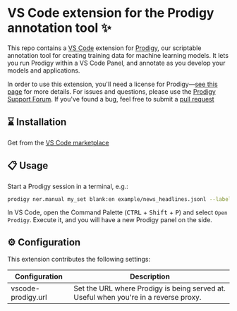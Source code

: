 # VS Code extension for the Prodigy annotation tool ✨

This repo contains a [VS Code](https://code.visualstudio.com/) extension for
[Prodigy](https://prodi.gy), our scriptable annotation tool for creating
training data for machine learning models. It lets you run Prodigy within a VS
Code Panel, and annotate as you develop your models and applications. 

In order to use this extension, you'll need a license for Prodigy&mdash;[see
this page](https://prodi.gy/buy) for more details. For issues and questions,
please use the [Prodigy Support Forum](https://support.prodi.gy/).  If you've
found a bug, feel free to submit a [pull
request](https://github.com/explosion/vscode-prodigy/pulls)


## ⌛️ Installation

Get from the [VS Code marketplace]()

## 📋 Usage

Start a Prodigy session in a terminal, e.g.: 

```bash
prodigy ner.manual my_set blank:en example/news_headlines.jsonl --label PERSON,ORG,PRODUCT
```

In VS Code, open the Command Palette (<kbd>CTRL</kbd> + <kbd>Shift</kbd> + <kbd>P</kbd>)
and select `Open Prodigy`. Execute it, and you will have a new Prodigy panel on the side.

## ⚙ Configuration

This extension contributes the following settings:

| Configuration      | Description                                                                          |
|--------------------|--------------------------------------------------------------------------------------|
| vscode-prodigy.url | Set the URL where Prodigy is being served at. Useful when you're in a reverse proxy. |



